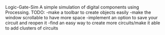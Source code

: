 Logic-Gate-Sim
A simple simulation of digital components using Processing.
TODO:
-make a toolbar to create objects easily
-make the window scrollable to have more space
-implement an option to save your circuit and reopen it
-find an easy way to create more circuits/make it able to add clusters of circuits
